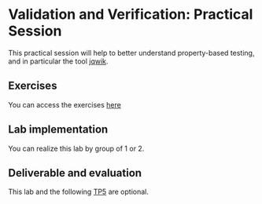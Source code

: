 # Validation and Verification: Practical Session

This practical session will help to better understand property-based testing, and in particular the tool [jqwik](https://jqwik.net/).

## Exercises

You can access the exercises [here](sujet.md)

## Lab implementation

You can realize this lab by group of 1 or 2. 

## Deliverable and evaluation

This lab and the following [TP5](https://github.com/selabs-ur1/VV-ESIR-TP5) are optional. 
